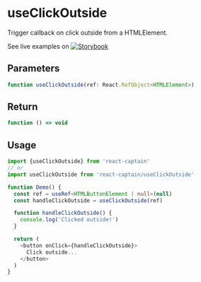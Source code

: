 # useClickOutside

Trigger callback on click outside from a HTMLElement.

See live examples on [![Storybook](https://cdn.jsdelivr.net/gh/storybooks/brand@master/badge/badge-storybook.svg)](https://react-captain.soywod.me/?selectedKind=useClickOutside&selectedStory=Default&full=0&addons=1&stories=1&panelRight=0&addonPanel=storybook%2Factions%2Factions-panel)

## Parameters

```typescript
function useClickOutside(ref: React.RefObject<HTMLElement>)
```

## Return

```typescript
function () => void
```

## Usage

```typescript
import {useClickOutside} from 'react-captain'
// or
import useClickOutside from 'react-captain/useClickOutside'

function Demo() {
  const ref = useRef<HTMLButtonElement | null>(null)
  const handleClickOutside = useClickOutside(ref)

  function handleClickOutside() {
    console.log('Clicked outside!')
  }

  return (
    <button onClick={handleClickOutside}>
      Click outside...
    </button>
  )
}
```
